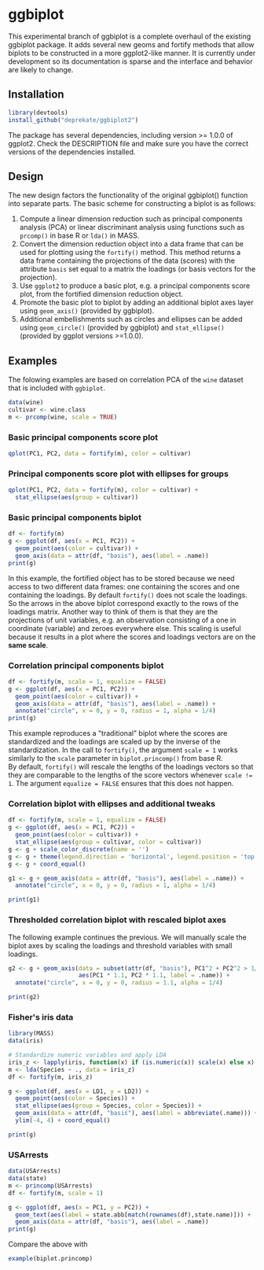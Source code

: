 # ggbiplot

This experimental branch of ggbiplot is a complete overhaul of the existing 
ggbiplot package.  It adds several new geoms and fortify methods that allow 
biplots to be constructed in a more ggplot2-like manner.  It is currently 
under development so its documentation is sparse and the interface and 
behavior are likely to change.  

## Installation
```R
library(devtools)
install_github("deprekate/ggbiplot2")
```

The package has several dependencies, including version >= 1.0.0 of ggplot2.  Check the DESCRIPTION file and make sure you have the correct versions of the dependencies installed.

## Design
The new design factors the functionality of the original ggbiplot() function into separate parts.  The basic scheme for constructing a biplot is as follows:

1. Compute a linear dimension reduction such as principal components analysis (PCA) or linear discriminant analysis using functions such as `prcomp()` in base R or `lda()` in MASS.
2. Convert the dimension reduction object into a data frame that can be used for plotting using the `fortify()` method.  This method returns a data frame containing the projections of the data (scores) with the attribute `basis` set equal to a matrix the loadings (or basis vectors for the projection).
3. Use `ggplot2` to produce a basic plot, e.g. a principal components score plot, from the fortified dimension reduction object.
4. Promote the basic plot to biplot by adding an additional biplot axes layer using `geom_axis()` (provided by ggbiplot).
5. Additional embellishments such as circles and ellipses can be added using `geom_circle()` (provided by ggbiplot) and `stat_ellipse()` (provided by ggplot versions >=1.0.0).


## Examples
The folowing examples are based on correlation PCA of the `wine` dataset that is included with `ggbiplot`.
```R
data(wine)
cultivar <- wine.class
m <- prcomp(wine, scale = TRUE)
```

### Basic principal components score plot
```R
qplot(PC1, PC2, data = fortify(m), color = cultivar)
```

### Principal components score plot with ellipses for groups
```R
qplot(PC1, PC2, data = fortify(m), color = cultivar) + 
  stat_ellipse(aes(group = cultivar))
```

### Basic principal components biplot
```R
df <- fortify(m)
g <- ggplot(df, aes(x = PC1, PC2)) + 
  geom_point(aes(color = cultivar)) +
  geom_axis(data = attr(df, "basis"), aes(label = .name))
print(g)
```
In this example, the fortified object has to be stored because we need 
access to two different data frames: one containing the scores and one containing the loadings.  By default `fortify()` does not scale the 
loadings.  So the arrows in the above biplot correspond exactly to the 
rows of the loadings matrix.  Another way to think of them is that they are 
the projections of unit variables, e.g. an observation consisting of a 
one in coordinate (variable) and zeroes everywhere else.  This scaling is 
useful because it results in a plot where the scores and loadings vectors 
are on the **same scale**.

### Correlation principal components biplot
```R
df <- fortify(m, scale = 1, equalize = FALSE)
g <- ggplot(df, aes(x = PC1, PC2)) + 
  geom_point(aes(color = cultivar)) +
  geom_axis(data = attr(df, "basis"), aes(label = .name)) + 
  annotate("circle", x = 0, y = 0, radius = 1, alpha = 1/4)
print(g)
```
This example reproduces a "traditional" biplot where the scores are 
standardized and the loadings are scaled up by the inverse of the standardization. In the call to `fortify()`,  the argument `scale = 1` works similarly to the `scale` parameter in `biplot.princomp()` from base R.  
By default, `fortify()` will rescale the lengths of the loadings vectors so 
that they are comparable to the lengths of the score vectors whenever `scale != 1`. The argument `equalize = FALSE` ensures that this does not happen.

### Correlation biplot with ellipses and additional tweaks
```R
df <- fortify(m, scale = 1, equalize = FALSE)
g <- ggplot(df, aes(x = PC1, PC2)) + 
  geom_point(aes(color = cultivar)) +
  stat_ellipse(aes(group = cultivar, color = cultivar))
g <- g + scale_color_discrete(name = '')
g <- g + theme(legend.direction = 'horizontal', legend.position = 'top')
g <- g + coord_equal()

g1 <- g + geom_axis(data = attr(df, "basis"), aes(label = .name)) + 
  annotate("circle", x = 0, y = 0, radius = 1, alpha = 1/4)

print(g1)
```

### Thresholded correlation biplot with rescaled biplot axes
The following example continues the previous. We will 
manually scale the biplot axes by scaling the loadings and 
threshold variables with small loadings.
```R
g2 <- g + geom_axis(data = subset(attr(df, "basis"), PC1^2 + PC2^2 > 1/3), 
                    aes(PC1 * 1.1, PC2 * 1.1, label = .name)) +
  annotate("circle", x = 0, y = 0, radius = 1.1, alpha = 1/4)

print(g2)
```

### Fisher's iris data
```R
library(MASS)
data(iris)

# Standardize numeric variables and apply LDA
iris_z <- lapply(iris, function(x) if (is.numeric(x)) scale(x) else x)
m <- lda(Species ~ ., data = iris_z)
df <- fortify(m, iris_z)

g <- ggplot(df, aes(x = LD1, y = LD2)) +
  geom_point(aes(color = Species)) + 
  stat_ellipse(aes(group = Species, color = Species)) +
  geom_axis(data = attr(df, "basis"), aes(label = abbreviate(.name))) + 
  ylim(-4, 4) + coord_equal()

print(g)
```

### USArrests
```R
data(USArrests)
data(state)
m <- princomp(USArrests)
df <- fortify(m, scale = 1)

g <- ggplot(df, aes(x = PC1, y = PC2)) +
  geom_text(aes(label = state.abb[match(rownames(df),state.name)])) +
  geom_axis(data = attr(df, "basis"), aes(label = .name))
print(g)
```
Compare the above with
```R
example(biplot.princomp)
````
